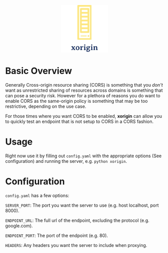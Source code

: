 <p align="center">
  <img src="https://github.com/experianplc/xorigin/raw/master/media/logo.jpg">
</p>
  
# Basic Overview
Generally Cross-origin resource sharing (CORS) is something that you *don't* want
as unrestricted sharing of resources across domains is something that can pose a
security risk. However for a plethora of reasons you do want to enable CORS
as the same-origin policy is something that may be too restrictive, depending on
the use case. 

For those times where you want CORS to be enabled, **xorigin** can allow you to
quickly test an endpoint that is not setup to CORS in a CORS fashion.


# Usage
Right now use it by filling out `config.yaml` with the appropriate options (See configuration)
and running the server, e.g. `python xorigin`. 

# Configuration
`config.yaml` has a few options:

`SERVER_PORT`: The port you want the server to use (e.g. host localhost, port 8000).

`ENDPOINT_URL`: The full url of the endpoint, excluding the protocol (e.g. google.com).

`ENDPOINT_PORT`: The port of the endpoint (e.g. 80).

`HEADERS`: Any headers you want the server to include when proxying.
